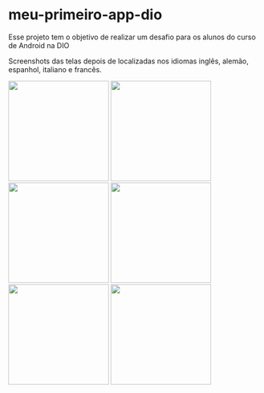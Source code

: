 # meu-primeiro-app-dio
Esse projeto tem o objetivo de realizar um desafio para os alunos do curso de Android na DIO

Screenshots das telas depois de localizadas nos idiomas inglês, alemão, espanhol, italiano e francês.

<img src="https://github.com/brigida-oliveira/outro-app-dio/assets/23221837/02b7effd-df6c-40e8-9393-d1f14eee1e20" width="200">
<img src="https://github.com/brigida-oliveira/outro-app-dio/assets/23221837/ce530d21-eee7-4d4d-a1d9-79f764684367" width="200">
<img src="https://github.com/brigida-oliveira/outro-app-dio/assets/23221837/12b03536-4d03-46f6-b710-af59d9b0d7a4" width="200">
<img src="https://github.com/brigida-oliveira/outro-app-dio/assets/23221837/c3ce9268-38e5-4145-835d-f430e0bf24d5" width="200">
<img src="https://github.com/brigida-oliveira/outro-app-dio/assets/23221837/a95c60e0-6d07-483f-91f2-7328d1aacb86" width="200">
<img src="https://github.com/brigida-oliveira/outro-app-dio/assets/23221837/23214be6-a0b7-4767-9cc4-9810abe51c79" width="200">
